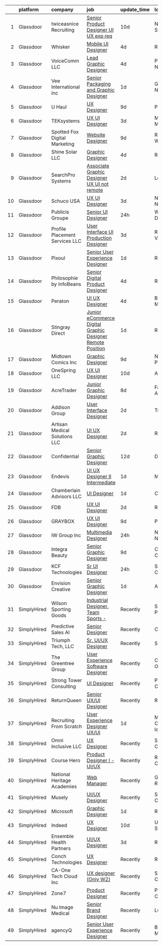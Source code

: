

|    | platform    | company                         | job                                                                                                                                                                                                                                                                                                                                                                                                                                                                                                                                                                                                                                                                                                                                                                                                                                                                                                                                                                                                                                                                                                                                                                                                                                                                                                                                                                                                                                                                                              | update_time   | location                    |
|---:|:------------|:--------------------------------|:-------------------------------------------------------------------------------------------------------------------------------------------------------------------------------------------------------------------------------------------------------------------------------------------------------------------------------------------------------------------------------------------------------------------------------------------------------------------------------------------------------------------------------------------------------------------------------------------------------------------------------------------------------------------------------------------------------------------------------------------------------------------------------------------------------------------------------------------------------------------------------------------------------------------------------------------------------------------------------------------------------------------------------------------------------------------------------------------------------------------------------------------------------------------------------------------------------------------------------------------------------------------------------------------------------------------------------------------------------------------------------------------------------------------------------------------------------------------------------------------------|:--------------|:----------------------------|
|  1 | Glassdoor   | twiceasnice Recruiting          | [Senior Product Designer  UI UX exp req ](https://www.glassdoor.com/partner/jobListing.htm?pos=116&ao=1110586&s=58&guid=0000018132a127e5a3bac35cb2389da5&src=GD_JOB_AD&t=SR&vt=w&ea=1&cs=1_84563061&cb=1654411831631&jobListingId=1007892594690&cpc=C49818E30565E1C5&jrtk=3-0-1g4pa2a08r0f8801-1g4pa2a0or0kq800-1ec38207e164a8aa--6NYlbfkN0AIiLXtwtv0BDns9BiY4ItblantFozdL6jLmLxNvS8mvjuxisTwqC5esN1tO8lhNToAI8FqPtdLcftK23dyHuwkrynkBPn6Z5i52ssi90xOdjtEbhkMePzvSp2UDmBwGJWE0XrVcqOF3xr2sa8ch3J0YSmrTc8LJYpyUzIxwpB-2Szu9D3rdmE4xzW2IWurYuucVBqSNsIWIFJnG_xN-gkxUM4Us1dVK1ccXKTVO9wmWxf5bdMzAkeTCpgyJsXy0Ed_JVPHKY69jXC21Amc2b96tNtZgZszcDoltHj3OaqJzuB_o4-Hh0uGtcZof-R0_w8MEJzInnxzNDJM4dH4UhAeCZOAcM3eTBnqkV5ov1w31q4018ZIepboNKO1GzBVXH462mSZU45T4fzcCH1tGcLEOhP9upF4AfIKTDHgQCq51OsI_qySjWo_XuevZAVYRJKgj0SN599-ZsYSDuIDCvn9aAlrLPiqKfeWE1VoY79LRfZG9DexdnJ5PZ9jGV2nPYS20fOiSCRQuA2m0znLMpPxcLUfhMFkStyKzJcitqP9NA%3D%3D)                                                                                                                                                                                                                                                                                                                                                                                                                                                                                                                                                                   | 10d           | New York State              |
|  2 | Glassdoor   | Whisker                         | [Mobile UI Designer](https://www.glassdoor.com/partner/jobListing.htm?pos=103&ao=1110586&s=58&guid=0000018132a127e5a3bac35cb2389da5&src=GD_JOB_AD&t=SR&vt=w&ea=1&cs=1_3713ce01&cb=1654411831629&jobListingId=1007906987829&cpc=1EC006BEB16B588D&jrtk=3-0-1g4pa2a08r0f8801-1g4pa2a0or0kq800-3e63ae35ad6425d2--6NYlbfkN0DuO5AyZ4DbdVEdCWdwRW2X2xQLnXYxTgC22YElx7EXc8msMH0mY6KKmy9iETSqPoVG68_ymrySiBqnT_Z-kgUnZ7-8t8PHgBNZhJB5RmVN2egvIOAqSIUFXIpkxnT2hnaFxXIXPlKXPkHZJgtupdkrxL5zaVKiEHQ1wletxAELzj_eiLjuE-c5YkzRK9p5sAspTPBVASerUG4nbunaWVzwWCTKVj8vC8iZBtH9rM2iidgXfSIQoMkoHH9tGRwJaLcH-mSzUip969mLyX6_y9CxN2tQFajT5A8LO6VZxT_uoTd3oPRjc4vS28jzLGD1-ln1IHbBlhtf8SaQbJi28rs9Is-cXk-JeCJNWvGn0NrFJA-kRhfJtc7Lujpv8au4T77Zd-IemyfRrlPcoDjtJhU9xcrX4uxbQ4VKZMcFYjBkpSNwsgOOO8WSSPWeWYa5q9RZIowiVCMuDDy34qicrZrCGGQqmLhN9ZAZ0UMXF9Nc204b5s9QZ-8dxobXGJK60Y84_8grj8agCuGUF9ca087tauMWLp5erpCmT7Hucf-owrYfdS0p8sh8)                                                                                                                                                                                                                                                                                                                                                                                                                                                                                                                                                                                    | 4d            | Remote                      |
|  3 | Glassdoor   | VoiceComm  LLC                  | [Lead Graphic Designer](https://www.glassdoor.com/partner/jobListing.htm?pos=114&ao=1110586&s=58&guid=0000018132a127e5a3bac35cb2389da5&src=GD_JOB_AD&t=SR&vt=w&ea=1&cs=1_f57b100b&cb=1654411831631&jobListingId=1007905802351&cpc=71D4EE06E32D485A&jrtk=3-0-1g4pa2a08r0f8801-1g4pa2a0or0kq800-f9b412b6db53f8a4--6NYlbfkN0Bs1Jab-0LRguzYfgqvP0Db0712od3y08nGYHDoq289RYiX_E8VFd24AdxBO8mxROsq8jnhicT2w1QwIMekNRbIECCHofmdDk66NfojoIMTF8oQLGy0opybJZcHRklYNDoG6MoYbnJMYoWDJN3OP2lTzf5FSrXuXb7v6jpvHXcboyn3cA-0iPo8Bwg20_XYwwUblDRMoHQBP2asOCOyDcNp7mFHQFYDqbluvQT_VQvry5DY2IsfNJFoX44Bes6xmROF8P8rSowzxhJsAcLSOmlsn1r_SkozMjdHMGCZu77mJEzfo_hKAQdLghdJ0cTJvFhLeeU6_Xbm4HH8s2d3miYdVYOkgLuOsNmoQFbfNEnMDonxMXrbOa-0cQJ2aXSDu4PWyD6_ZGMNpq9oI6Uo4Q73kgxR3vN_R5HtdeWfpgFyo31RkhhC9i_2t9yyj9PJYsAUMv2gFQ8q5Ds3V6W-4sXV5K_ghZ5yQ5BWOHCjHs9nCilsevtNfy5GyFuJy6B1juk0sJ2bHcL6OA%3D%3D)                                                                                                                                                                                                                                                                                                                                                                                                                                                                                                                                                                                                                     | 4d            | Pennsauken, NJ              |
|  4 | Glassdoor   | Vee International inc           | [Senior Packaging and Graphic Designer](https://www.glassdoor.com/partner/jobListing.htm?pos=130&ao=1110586&s=58&guid=0000018132a127e5a3bac35cb2389da5&src=GD_JOB_AD&t=SR&vt=w&ea=1&cs=1_f517487b&cb=1654411831633&jobListingId=1007916149456&cpc=44CD5376B8534B8F&jrtk=3-0-1g4pa2a08r0f8801-1g4pa2a0or0kq800-96950506912ba4ed--6NYlbfkN0Dr6IKwl4lkWnAOZFGyO8hF2TMBrUYSqKPpHH7znGLbnsjvVMpQ7-eveiYjoB_rmKWCH6zbvRr5d-yqZ_GvUqzM4lGrf0-l9k0GLaIDD1Kg5nIj4mXSxsKMZdM0BXM0M3ubGSVR0cyWP3y40HFbAZa2lr2R4T4tSal0DOvg5GF0NRw0kq_FKmQ9ev2-YdTDriFz3-dAYeaXhGPPo7a4r6SVCKlrH_9tY1ooZGV2bo7zqqkbZ4PsRRG4QMNwBhlOkkOx-4cPPQYa9Y40ENIIzAIQGSkP41Hfjf7r6Fy9juQmGnZBWXXDBWEoz60BJWY1i13c3O5cggkyeGLDLkiYWKvNyni5YI2Bqtq9n9I9e8COEOeyBHnwZW3ImOYaBhOok0pyYA1wDuA6khWuFsCRlcnaRTae1HCb0oI5cdFzf7XuXMb3AVsk95zV-whl7-dYwSXKtclyytElJKS-yu_NaI3Xv-R90aQo_Hb6Tya6V57WSXNG_UlIg0Hhxg7t8aVIMvY0M5wbKYiGaQ%3D%3D)                                                                                                                                                                                                                                                                                                                                                                                                                                                                                                                                                                                                     | 1d            | Garden City, NY             |
|  5 | Glassdoor   | U Haul                          | [UX Designer](https://www.glassdoor.com/partner/jobListing.htm?pos=120&ao=1110586&s=58&guid=0000018132a127e5a3bac35cb2389da5&src=GD_JOB_AD&t=SR&vt=w&ea=1&cs=1_08c34a1b&cb=1654411831631&jobListingId=1007895510384&cpc=AF02A54CD0F60729&jrtk=3-0-1g4pa2a08r0f8801-1g4pa2a0or0kq800-6d56fbbc994422c6--6NYlbfkN0DdoLzd2nH_jHSLwr2EyTkavNA8xpnfBmQyA5D2SPCveCnv5ZK6x1JNIX0UHuNpBd3nih62M0CfBBeQwFmqa4OFvfmqII_jlNVnJYkWr8AfH5npyoVabNhQFG_q9yMp9tlF-g5MbXN5tymMoVll_Hg2FUSPzXjWmEzVlPkOXInnNIJK2CUdd1W8HmJULmKPC57VJXwaHMMW0C4c5L4PygA_y7c1r_6QCZ7yngAAj_bVtmtxIgHM_Q_doiN08c2opmnB2SSy7zrUnkKkGKTGFgCHasWMbwz-nlmc7vTv3mqwqeKrPhPhsoci3ayWMPGbamjNUVUA7yP6gjnEYePdVvhYYAxHySPr3_adIX_HWHkwbqSzDiewgFdcP2KW3H7RESxlPpHl5boVAGjNWf-ICSymYrxLwrUaD6DvVbY-CEmWxxL8nKvo_4clLopEVc6QBWBD2UNMU-dxTnYDbFOL_asZ2PRhCQZqvVa1BRt9c0HKx_UjZSuBmjfVUSh5mHLEthghEZgV-tPu2g%3D%3D)                                                                                                                                                                                                                                                                                                                                                                                                                                                                                                                                                                                                                               | 9d            | Phoenix, AZ                 |
|  6 | Glassdoor   | TEKsystems                      | [UX UI Designer](https://www.glassdoor.com/partner/jobListing.htm?pos=126&ao=1110586&s=58&guid=0000018132a127e5a3bac35cb2389da5&src=GD_JOB_AD&t=SR&vt=w&cs=1_c4b1a22c&cb=1654411831633&jobListingId=1007909029503&cpc=155EB9D5185558AF&jrtk=3-0-1g4pa2a08r0f8801-1g4pa2a0or0kq800-b23d9136957774fc--6NYlbfkN0AuKz8EBO1xHDEL7V2YF9xF3dC_I9B9i-Zw2Jh8clPMK9BxhHDJszxSyW718EipT5NpSSfV2Y97mEDIvr2kdv_hnmpQM2WlQUND61xxVdm3u7_abE8bWw3_p2_0_gdjdK1cXwK9G9eU85Ov5hs8PyC3iuXIPXY2re24cR4M1BNHiCMyjZGR8Jwa4-cnNqc0FiQIL7oo3VfPNma0GCCrFnVDRUdi_H6973mrg_Va-Eazl3pRAGLv0MTuwDK4xpU2-gtSwSUyYlBXs6oKdfQsGUo5mWyiX7B6mhGb4yGO45JcGpQgWov2_cbDT88zo5vJtjkJuiQ4VkSZI0mTjAd8VdHyh6KokiPwHpGlYdXPh9gOR_Qw7fcLjrMgmyUJCtGPy40FqVCXSX1l2AwyrBTFAKnRwGoJMGcH9niqjDiK6003lUeJLewhrGzhN1PIqqCt_qBdJ-JsEeIb8KJq28XW1AWZiGSo-Rc3Ik0aenMyDiaOlxaF8TMqIr8nh-ix_t9H2M_u6XbD9EKqFjRGRMlpbVGbdXhZJd-OF1j49JxejnOBTaQmdZoG6nKjyax9kckfWmUhq6xpgp_ven0-EgpT05Vc9wgicsZEo0Y3Pl5qLcWxWLDggscVBSBcXd7Xkeohl6ry43q8rLjydwfScHh1GDaaE0tmJpZyqBGBD_hTMUIJ7pB9HB6htBYf3csvjD5LW12348X_Mpx9Eh8NX4C74HX8DhrADHA4t23J88BVfaM3QEmP9w-CDbLBxCcp9thoUaODsQ9MR2gR0KZNtbhNSCw7DpcWFs51ooazHQmuWrtA6eKJdWteQBqZnOJlCDG-g58NNdZj1JTZSEwRo7v0MoI7TPZYfUr47X-E4Wgk1vVVT4UrdxmILMXButQmGKpj6wKMx-zCfjPSnolHd7hzg1em4ld6wKXARMN58Yp4kLIY9bGMxcuObpozV00PKCT0D7HfL-jx-DZVTw%3D%3D)                                                                                                                                                                 | 3d            | Minneapolis, MN             |
|  7 | Glassdoor   | Spotted Fox Digital Marketing   | [Website Designer](https://www.glassdoor.com/partner/jobListing.htm?pos=110&ao=1110586&s=58&guid=0000018132a127e5a3bac35cb2389da5&src=GD_JOB_AD&t=SR&vt=w&ea=1&cs=1_4c608aa3&cb=1654411831630&jobListingId=1007895119146&cpc=B27F49C9D64D6F84&jrtk=3-0-1g4pa2a08r0f8801-1g4pa2a0or0kq800-9527dbd8e5f7f697--6NYlbfkN0BMRZRuXaAphtVEJA8bqzT_J3gTZ5t_cCZ2UfODS4iEoSHcttN7-WqMtZVTGceIJFDr5mcKPyVNBemMSEkkxu8rVe5KB3FnWLdBcW7pb3Fl3dDuuELN2dZOvepU7Q_vLv297yGqOEuB6nd_UqOlxr3Zb6bBoqTnpb9uN48O5hAP7d6yLx9tbjUC77Oo390UUGztt12JdvrPz6PDySxf4mwwfnUNklLEMkUZaPmWh-ySoZyXw8qrHb_mMgmAf2Jh1DvTjTsLegi44unPWXQKkI9-DkBnXkwGOWgAjm-GEB5U8Q7hxJbkS8F6ZQhvg9IUmbCWxEhsjmqNxwPHCYD4nOg6ElyWde0PuBCqFcHLM4C_JM2v0oynFxNwm3SbocyhME9YmexaRqSzrCuKvXhjWRgs3SWKxJvt56-_iaBqoskpAOtqB4pnL9-eJk3pRCfVvU3-FfdlNm30y1cQ1N6Z7QO5QasSSNPsGqOoh2_jNzXX2_InTl9F5VGvzl4tov28-mc%3D)                                                                                                                                                                                                                                                                                                                                                                                                                                                                                                                                                                                                                                        | 9d            | Richland, WA                |
|  8 | Glassdoor   | Shine Solar  LLC                | [Graphic Designer](https://www.glassdoor.com/partner/jobListing.htm?pos=113&ao=1110586&s=58&guid=0000018132a127e5a3bac35cb2389da5&src=GD_JOB_AD&t=SR&vt=w&ea=1&cs=1_31d30456&cb=1654411831631&jobListingId=1007906295405&cpc=FF950A86FEA5DF54&jrtk=3-0-1g4pa2a08r0f8801-1g4pa2a0or0kq800-a2cbdb7afc2a4edb--6NYlbfkN0ASjmKFbQI1JIXg6QpvtwSoE6rrkMr5iJeH5QLTPbtYrhrrqJN9bnbrHHW0DGp6jw5n6SbfkiAur235q3csGTh4mY7WHepcxKfHO72iyxjocsq8nj6XiLPKXxbZLiQA5xw_c2zLMO9Ek0prIer2B3FTgBpfB2ekvYC-S1Xs7ug42G9Pt1cV_tJdevG4EtIqkEvrZn-9x4YsUHpfpHhHmf7u5vB93I8oXsFeE0Bdu1t9ylidMO_nJgITFaSjiKxjzJtdsLHu01hg_OZF_zaiJ7vPOm1m29-8qQA0vZ-MYMy1XXUvHdfudEBIlQaNRVyHrtShH9dCu0q__8MirMje3xnf5AFUivVrbLvPbx7msxaW2OnsN6pmAst73H32fEY5jdQHJBTOWnVfvvXvrgsKuuc8A7m6U7hBWMrrtUwWhaXr79z1yI9qzWIxQgwE1hQO-7GT8dDVZF_jkRo7CI0t6TIQ8kPcT7Wva7lSMmYy2Sf0B66XG_2yCILIagi7cgGCbDE%3D)                                                                                                                                                                                                                                                                                                                                                                                                                                                                                                                                                                                                                                        | 4d            | Rogers, AR                  |
|  9 | Glassdoor   | SearchPro Systems               | [Associate Graphic Designer UX   UI  not remote ](https://www.glassdoor.com/partner/jobListing.htm?pos=108&ao=1110586&s=58&guid=0000018132a127e5a3bac35cb2389da5&src=GD_JOB_AD&t=SR&vt=w&ea=1&cs=1_5cfad085&cb=1654411831630&jobListingId=1007913001070&cpc=39EF89E0C6A5CFA2&jrtk=3-0-1g4pa2a08r0f8801-1g4pa2a0or0kq800-d2c4f2baad2b9686--6NYlbfkN0BywnJtgUhyVrzYrR77rHNUdIT9u5yxXZbdgWBt5g5sCNEtGNnbEQ-V7l0I3bNzK_nBTPJpixBNeBNA7y0BGtc9J2mwEi8npE02kH7pj6WEDWwutfSE2QEB0di8rUkAtefJUUNl_D-7Q8zw1ZpsdQGMW8c_wSDjRDopnexJowkY39p0UnuQxYS6RaVxhvnz1VYAorCb_9uW3w8gg4D5Ws0DBTTIf276UnTFPYFrBSJr5LJwjiS6fENupOHbpZN7a-vBePmhYWS9kJHT4Fjqn_sIWl4rJeblljMtjY6V1-iDQ6ykRpsKU3oWVq7omYhbRhage8yn0EbC20sHJZi2RbcDntpuuu5OvRFC-LRMzGp-_Bzx3zTBQSNR3T7hpPbada_uPeoeAAO6We7uRj_09iIbh6N1HGxujXq30GfyDwnh7Q9sYj4iKO9kEDLYywbP8Ad7eZv92fXSf1pU8uE70zJP1wY63lKF-2vzokETKGN3PWDipScqZPlC8ohIlmsGyOxd9ZD8LTy0BQvoyRZ-wZGKxYEhJTWk8wo%3D)                                                                                                                                                                                                                                                                                                                                                                                                                                                                                                                                                                         | 2d            | Lowell, MA                  |
| 10 | Glassdoor   | Schuco USA                      | [UX UI Designer](https://www.glassdoor.com/partner/jobListing.htm?pos=127&ao=1110586&s=58&guid=0000018132a127e5a3bac35cb2389da5&src=GD_JOB_AD&t=SR&vt=w&ea=1&cs=1_b164fb6e&cb=1654411831633&jobListingId=1007910147316&cpc=BAEB662971763A76&jrtk=3-0-1g4pa2a08r0f8801-1g4pa2a0or0kq800-648eccd96585997c--6NYlbfkN0DZc8PhIs_qdHG0M6EPLtFrFWa2VwwoVfJD5Y7tpxTukW3UFWyx_O_af6XPVZFO0XQZ7C99RcDXSduUSItb_VZ6mWGaGRpCqgJHf_I-FQlYP1X6UfL6_8quVSOWuEqAWFtJ7mfmztYeIgDE8-XyRScMMMb1A5RuUFygnceecpGyI1Gpu1oWLXMgvxW0JNEgp7jazzutanhe_x6RYa_Y_slRsJeCebwIgRRDQXYnHrKkHt7SzBgHNArSApZAF0UgdRfUaVS1HIU-YfIBvBvldtoErUpDKvE6S0_IPXTFviKZdIaSPKmzd2ygUkmCKi1tOjPMY8x1STbbqs4O9pGjsakInTZ3CIGy0q5hw3HIm82Hpeka9T6uuf0A2zdhhxs1gW2P1jJmN4_74fOUmplm9-mXoLpT7nSvpx4BGwkcoECk3MBcFedyH9jbmP5ucQCORO3DYPlHmOfk7NRpQq-9LOGXvHwvhGPclyGXM-n9GGcvzl57nsm3mfnNjjTIOL9NoFY%3D)                                                                                                                                                                                                                                                                                                                                                                                                                                                                                                                                                                                                                                          | 3d            | New York, NY                |
| 11 | Glassdoor   | Publicis Groupe                 | [Senior UI Designer](https://www.glassdoor.com/partner/jobListing.htm?pos=106&ao=1110586&s=58&guid=0000018132a127e5a3bac35cb2389da5&src=GD_JOB_AD&t=SR&vt=w&cs=1_8df9b8d4&cb=1654411831629&jobListingId=1007918166372&cpc=5B877AD962FD223B&jrtk=3-0-1g4pa2a08r0f8801-1g4pa2a0or0kq800-3e600c3fba982109--6NYlbfkN0D_XFSRfOpY7hhzl86VUrgfgdzYRVdqdkK81Ka1OFk9uvbkATakQEdFxwf6MddDW2ZNPLLnGB6q_p9sAICoKEO7_SZ8OBMQDajqJcaA9NcbEDqy12oldpj2agVscJwMn1LRtWfkYYK9n6t_Cy05_ufgRzWXHjbSdwulxTwbvCenN9TEQT-tImUBAxzaIAWNkd96NYuIIe338zfDhu6rXaGRqDcpXP1jIo9bFwIHT3Gkqa-V3z59XB669_Yg37owQ6DrVtfZFcPw-Gx6ggYdEw05RTNDdKuqUl3-SyabP5f_DccKeEWa9pOLp2sF3jMB0hO5sSQHBIeyG4JL-ibgMsmFi9ahY2gCvAyux2fpPcl75oJ9mUZ8Hf2mIH-rS_BllHhagLKm32U7p95yxq7B_vEFxmxpY5bykv0qVFo0sVIWq6BPtRS8zWV1lwrUYG-Q44qDPiUww0yd5OfM_BrTQfL9WT18yQG6NCIme31eR_J1civU2BJKy7kfSjOraNGmjexs9ZRHQFHAoCimkEtv1RdSHbx2KV_IeP_-24ZbHFQsEtm1NBcB_Xn_bQpPeZItH4G5u1_OCsIeWlqwyRwTkeXX_R_dYNg7zZ_L1U9ck1IpBx9cLjKmykh_BHiKegCNh1U%3D)                                                                                                                                                                                                                                                                                                                                                                                                                                                                                                           | 24h           | Washington, DC              |
| 12 | Glassdoor   | Profile Placement Services  LLC | [User Interface  UI  Production Designer](https://www.glassdoor.com/partner/jobListing.htm?pos=118&ao=1110586&s=58&guid=0000018132a127e5a3bac35cb2389da5&src=GD_JOB_AD&t=SR&vt=w&ea=1&cs=1_5c9efd62&cb=1654411831631&jobListingId=1007910904641&cpc=6BBECBC74F3AC36E&jrtk=3-0-1g4pa2a08r0f8801-1g4pa2a0or0kq800-16f36dae5cfe8d97--6NYlbfkN0AB9QmTA0CCjNV0D_cA_rQfbQIKI-slyn3CIlmX3zDlnnooLjaoArZqjXIJKtppNx-G3USB2kCnapbgnpzpxUJ7wfp7FH-as-DHvynRJ3aV9PSYMBqAwPuXO8CpEF0sHj6ZQTWPMpV00XY_5kFTr5-y0ZnjChhSsxS9lmgYpqZNifurGgg7BXHx0uLrrgTP1bGyu1L9mPov09XGccv2a49Enj8dhbC2PGkCcw8Abiq23SFn7cA9LQeWz4appDBRLKXtnnKU6vR59WBVQMWiNuyXHvRhp56ZZuMf4TmPQKrwm-PG4r-EnSqwSa5-3GnqZFkUCO1hcm_pE79yFJRY7NJ_L542b3dsoVDah0akvG4y2EnA2q24JLDqcewxJWLT7fqqU7PeE7oUbsepQCh91fzLH5jQu4TX-TfQnA62AP4j50GsXXD1L29wsbMqPJgBnEwgZAC-2nKBjMsQYuy7VNCCVjhGP8D9L5JTG8f7ZLz5Iz1PeWh1UgKNDs93I_iwQcnczUw8PvhiIYvis6OdlOOQGbxuEV-zxh5vFxHkCTLLAXeI6Bdv98aZ)                                                                                                                                                                                                                                                                                                                                                                                                                                                                                                                                                               | 3d            | Richmond, VA                |
| 13 | Glassdoor   | Pixoul                          | [Senior User Experience Designer](https://www.glassdoor.com/partner/jobListing.htm?pos=122&ao=1110586&s=58&guid=0000018132a127e5a3bac35cb2389da5&src=GD_JOB_AD&t=SR&vt=w&ea=1&cs=1_9aa7be9e&cb=1654411831632&jobListingId=1007916613858&cpc=5EFBB0462F9C6B7A&jrtk=3-0-1g4pa2a08r0f8801-1g4pa2a0or0kq800-f9e6c36db6c18fa4--6NYlbfkN0DkuNNc9jtp8Paa5ic1vcdzrE97PDvQxS5P2e8AiHduyeY-Bjef1quw5x-u8TrJADSRTlrF43X3tRGUfZfixxZuJhbH6sy5XJaB0RzJNGjXdYkwgYrOm-PDYratyS3Sts2nghLR9CbAIZFNsABtIh3vBJP-0pq_XNCcvg4USCQyXbQvD7kflEeGYOFkS1uZmAFv7S-cE1nVf_krSVhEgP6BWuwjatVWAJJ65ej96kuTBTewXPv6xkLhpfQd4EtzdEGhFzWBarDCbl0HZtL8qQFNq9CvdYzByPTIQs2ILth-T8tbY8oKyM1GctcaDi77FBIdM23LCcad6bvilQmT9uboY8HyfJJw-Q0InoWs6899JLzMWpRU-jREzaFnIwhVwG2UuGWUzpPoh0-4_y5EMWhLrMKVbcVSfhw4y4J7myl0WBbi5rAy9PzduEE-oRSRO4Rao_47FEtlR1q_6LKd_gW3VZQGm7pragWzJfqjF_knCVMfCPocyuCgRpCIFllXym1UPVR_k3BAlw%3D%3D)                                                                                                                                                                                                                                                                                                                                                                                                                                                                                                                                                                                                           | 1d            | Remote                      |
| 14 | Glassdoor   | Philosophie by InfoBeans        | [Senior Digital Product Designer](https://www.glassdoor.com/partner/jobListing.htm?pos=123&ao=1110586&s=58&guid=0000018132a127e5a3bac35cb2389da5&src=GD_JOB_AD&t=SR&vt=w&ea=1&cs=1_d33691ce&cb=1654411831632&jobListingId=1007907174777&cpc=9952A63AB06E78AD&jrtk=3-0-1g4pa2a08r0f8801-1g4pa2a0or0kq800-11d7df0bc424287d--6NYlbfkN0CxNHn9w-jtTWe_RZttFxaIHe43K21EFyXUp6qq9_pyzrZZY9ivqOpdBrjA5zne8Z4XuJv17ljC7zTTe_54BfR9zMGsuut9wA2QO7VS_U1kFAD8TzewTEoddWreZzTg-8MxS-fbAi6tKUCfbEQiGbtBV4yz-iBw08WJYG5TjsHowXtb2PlmpMk5_939xuErRoXQioF9Px_TB5Q3IjD-fXfgeXyRMYgUJtlB92WuuWVyiCzBGAgqad7SloRUGrz8h7xad9GVYkOhtA3LE05Ws6NsfNNuqYO_TnEFSyLHRbd1CV9offQdSHS1U_4WGPVz-foGdeoUOUKiWKh-UcAI863ebNH2p5A_5K1HUldtkgcZe6IallBPufGOyyDpzvn5e4xO_on5DoBdJSHBE8NBGroLsUU5ea5gH2gq2DTl0MH13VB1ITGMZ42_rpvvq4UZ3Qd953rra0iZhfiFGb1Pd0yynQc-kUe7DhqAbi9uENi0M3LwEqfF0lSMiktCmYRDQCs%3D)                                                                                                                                                                                                                                                                                                                                                                                                                                                                                                                                                                                                                         | 4d            | Remote                      |
| 15 | Glassdoor   | Peraton                         | [UI UX Designer](https://www.glassdoor.com/partner/jobListing.htm?pos=119&ao=1110586&s=58&guid=0000018132a127e5a3bac35cb2389da5&src=GD_JOB_AD&t=SR&vt=w&cs=1_35c4002b&cb=1654411831631&jobListingId=1007908040640&cpc=B101C867B3EF2D75&jrtk=3-0-1g4pa2a08r0f8801-1g4pa2a0or0kq800-a255dd990b3b438e--6NYlbfkN0Cx7R8OmodZU4Ze4hnUhR0Myw3_voyDLMHXumN7ynSuTrXceT3foN28fsokTCLC-tsOYPdqJ-Dlo-QcTTJsSA6HfG6wbmz23Kog0PHnecyvSE1Dk6Xtf9ZpB2WU-Vl2yuS85fI9m4vR0zNYW3DtrO23-UYzDpqKfkiixyg5GSTf9UTH971JZDOZ7Qcz980jYurV-AOsFpq5mBxvvU07vUv0_bB-n6Nk2oW-oFuKQekzNlcZCLiibJkVvd_DUGBg99FG0KWCm3JGMkDWGGHX69tooJyXDbenEVIJ0csMu4TsjD6h-2ShHwLLqVlZ38cmqCXD88ndlgculXMR9OlJUmklxhAx-fYgIYcqAmHv0AKJr_hFZwEzn_bk3WLszYU6HGcf1W9_s9olEPThVvWsAcL_JgLuO6bDnzOCLAjmSzDE01uOYHOHkGdPsHvqYW8l9hqQ6wnkiUhn1E7GzDU8CQSap1S5U9NfSjilGDLzKiBPoLUWjMn4ll2tlETD_78BL_6yOmFhi5Vd0B7Bb6MBu3jyfE32xUEhLZt2F2wi2f09Mw-2vkcmCxGuxI0HiIMS38sXdKaPSTr_i6OmJJOFcB3lHZHBg3ZCYEHCALtiLGwVWVuSVk0ltmEMGvdiUm97B3JPvXpIzmn9gg4Mrh4EYTCIKApyVj-9boMX0XujpRkjhMu7iYXViu4hKM5sVkCtc69eBOXfeeZSF_dQm7lh6Yafc-D8tN0qQc7BpiBeziOUN4XdSTcXd0gE3XXDoyP4v1HGu_4X7-NDgPLyuiXu1uz1S4l4ooC7UntqgJpkcM9gBF_lNcSiv3m0T0oItIRmSKGXt5vIPQ4UlacroBcmp2JF6JI6-UuW3Q8IBQsUKZaZfbTwvTeTRSIJEeD9C9Vj1jXXs6fGqeLtm6LJQY38xCmT9eEF3bf5eO2WX7XZjDrD3keYSoqcsU6ptSvKvzTi-Gixi0jDWrAGV4SRSlfwwfVH8aLd6b1Dzb3Ijb6_ZTWw01MgKFwMztYcotHkixFgWhU-nWMKZkyH1CjtqM5BlsPEtjT5chCksEWfcrJ6vJ-IPkOfhk7lH_53lopDoY85IHdCyC2nQI_6rulEWPKjoD0NVdWWUzTOp14wTQ9NuphdBQ%3D%3D) | 4d            | Bethesda, MD                |
| 16 | Glassdoor   | Stingray Direct                 | [Junior eCommerce Digital Graphic Designer   Remote Position](https://www.glassdoor.com/partner/jobListing.htm?pos=112&ao=1110586&s=58&guid=0000018132a127e5a3bac35cb2389da5&src=GD_JOB_AD&t=SR&vt=w&ea=1&cs=1_21cd0047&cb=1654411831630&jobListingId=1007916925681&cpc=1FDE87803EF93CD3&jrtk=3-0-1g4pa2a08r0f8801-1g4pa2a0or0kq800-c4f044e08a5aeb1a--6NYlbfkN0BhFJ8ddqZb8WQY2A-LeqcjzbfYC2yoFcx2RKsEMgWd6jGlCMHeR7ko2nHT3289qBbauEkqN3pPtFK1sf1zqQ3jiyCRpzmriXFxJxikwqYqh_Dx_h5baZNPCUYAqieA15MlIpzBYUCXd1fmBUXTtYUrnbEGMf_C04Gf-NhbsKsSpx0HwE9e_gBwjyDC_UjQLjU3yEbFdEN_IZp0YzOUCyGKVN64-qYULjQqyNNimm8dllOEiIHUUnOTePSaC6wEFJAnLILgWw6PXsXLHzRu9wIwZbSn4RvibXxkbUhTlQ8foavvtvuB-EabWhlF2qqsqtSlPAoKERawAMFy1Nw2p6t-5R-FEn53fKSCHL7VIMVgjSyA6Qn-0mR_XmpMHLd8oG0j8hCZQZtWoOXnQi5c5XyXuPv8l5Kgz0Ws7NKQMNPqmOCvkaKok8gbuo3zDJAHf-H2HznyKLCk3Yx7DOEcTAWvu4B-KanSAh4x4cNElZ-z7ThIDO9jEPlwPVlR5V-kAWw%3D)                                                                                                                                                                                                                                                                                                                                                                                                                                                                                                                                                                                             | 1d            | Remote                      |
| 17 | Glassdoor   | Midtown Comics  Inc             | [Graphic Designer](https://www.glassdoor.com/partner/jobListing.htm?pos=124&ao=1110586&s=58&guid=0000018132a127e5a3bac35cb2389da5&src=GD_JOB_AD&t=SR&vt=w&ea=1&cs=1_fc8c0c12&cb=1654411831632&jobListingId=1007894880831&cpc=75B6770C194DCF89&jrtk=3-0-1g4pa2a08r0f8801-1g4pa2a0or0kq800-15a9198cc7c751eb--6NYlbfkN0DgpC0AqaZYv0kwEbb_muEU0_zlHN09orpS7bIJvYSRsUCVV-f5AXF0asONZDIM5jBvoLvqSGU4jt8cSjNDXHzxPuSqbPz6jZPtBwGCiekPcXwD191NJN-vB4nZhr3uoSCHSIQQUG5wwUYSmnw9_LpiiUD2pa9sGehTnbf3CG2F8Up3N26U2e7_Q_bwfI_ZYyHmkpi0ail4YiTIjdDRgy646QoxG99f7-h2D1dfawCcSOcLAJS_wcgamRPHLl3kcLwle2u0XJ8UEwn83iUct15VcKZLIGl8la2OhhMkuH6i2aHKQlIM3fjXyzlTgaM7xkc4pRWtQtMa1Yh_eoXlh8VB2IOifkNKwuWNDB6mzMtpnfSH58QXqja-Mrxf1HWDiUYSa3fKirjFNA1N38z6RqjYyDc871jMxEkYi-rKWbvp-sl9tPGjQg5Z4ESABZWCdEhfk5pbAXfUCVgMwI0kVDD-NrB-ZHDBK3sguoqTgLddTifUGLyrMLUjxyAAYOTMFiI%3D)                                                                                                                                                                                                                                                                                                                                                                                                                                                                                                                                                                                                                                        | 9d            | New Hyde Park, NY           |
| 18 | Glassdoor   | OneSpring LLC                   | [UX UI Designer](https://www.glassdoor.com/partner/jobListing.htm?pos=125&ao=1110586&s=58&guid=0000018132a127e5a3bac35cb2389da5&src=GD_JOB_AD&t=SR&vt=w&ea=1&cs=1_0c017bfe&cb=1654411831633&jobListingId=1007892795545&cpc=4B86475FAF393599&jrtk=3-0-1g4pa2a08r0f8801-1g4pa2a0or0kq800-0c43c55530127ed2--6NYlbfkN0B6aAnObyKtTdhkiZ7TUIbxXzGC6hnkHbXnkakGXot-87TmjJx1C0Fq6wY1i872-Rh-coJBWRSII797IFyNcp9Jmi_YtnaxPXmZQLNkPddawrvCCztqkgrjlTl9-DvN4J4c9k0tkjK4AmViKyLPzgntNRXPgn8G8SnFGnaYWM2VUmQ2kgRGDm0CgmVzFXKA75AEgzofCGkEzwXwnysPj9gl9e4-boLoCA6NOFCtpuaEQDKx6NBytaNyeo9s8IzcojWfH-OGHIwV0NgKMXleaNOtK3kq-BHdeKJxZWeNFFtMqIyXHh6s_kU41sPHHRT4WWW7NkYrfmp5qkaZF-r4BotOPmPZD1pcyEDghYU4s6XdUbA3luUSROLVSoDryxMO5bGif8akCtjgth7j2q1DZnMV8UQ2rnisWDa8vCjLCUWh9_LNGADIU6O57s4_6cLkVhHXIn8f51yoA5L0ZwZxdAXB1J26x5Sa12IwOgAE5MZI_XuFVpDuIq0W)                                                                                                                                                                                                                                                                                                                                                                                                                                                                                                                                                                                                                                                        | 10d           | Atlanta, GA                 |
| 19 | Glassdoor   | AcreTrader                      | [Junior Graphic Designer](https://www.glassdoor.com/partner/jobListing.htm?pos=102&ao=1110586&s=58&guid=0000018132a127e5a3bac35cb2389da5&src=GD_JOB_AD&t=SR&vt=w&ea=1&cs=1_b667da20&cb=1654411831629&jobListingId=1007898068296&cpc=8AB0429CAB925439&jrtk=3-0-1g4pa2a08r0f8801-1g4pa2a0or0kq800-bcb47a96dffcfaf3--6NYlbfkN0BKgzQyzTF1Q9mOsR1amaS-juVGLjHt5Cdom-gEF9y-xSP8G8yShb8n4LwnTXaTEdLgRJDEvTfkdQwz7Qf92KfR26XWela37_7wUTSFIYoVAdGWEfUrcvD-pXklWtrVkqjF4K0y7GoWgLJK_TyWS0Tk-IVNhpyuUitkyWaD6blVOOzN84rgLySuZiCqcb6jU0XVxyyLZ7MG8akIVUwaZzUS7re3vhZeOH0LzOE-NQVDXELsUp04Js1n_tI7t51ksncsMEO4-14OqKtmnm-HPNLP-2qHrIZej-4jDrkJWMy9QOMs9Yec24PHr9XZ6uVhq5eHFTLsmGFoKVeLJWAIUD0r37G96ar8wrwAELcmDS8BULCzewvtPXW_4UI9hCpazkYgt47tTOHxvAlmin6lcAg291DyvjfKJmHpozeLr9a6I5pcU1jKxlN3_ApJ8MwEboF77wmly9gq_jVXEpfY0E6g4k20JKZcPyr7MzG1H4JNprEHGKlZ5oHHx9og3lr68akVbIxQaAPhKw%3D%3D)                                                                                                                                                                                                                                                                                                                                                                                                                                                                                                                                                                                                                   | 8d            | Fayetteville, AR            |
| 20 | Glassdoor   | Addison Group                   | [User Interface Designer](https://www.glassdoor.com/partner/jobListing.htm?pos=128&ao=1110586&s=58&guid=0000018132a127e5a3bac35cb2389da5&src=GD_JOB_AD&t=SR&vt=w&ea=1&cs=1_268d2070&cb=1654411831633&jobListingId=1007913997316&cpc=281FE6ECBEE2538F&jrtk=3-0-1g4pa2a08r0f8801-1g4pa2a0or0kq800-1b78bb1e661871de--6NYlbfkN0D2ZZJrNSLWkuWgkN28CDhWSNpZr-3qYw3O0res6wDGcanqK0xggCyJUHqv_gTrj_ei0c6bWTxO_PTCe2nlhxxlMlzB6Gg7uzHolyuG_FTPp5S09DtAkOdFrgqdUEbBcwVNVrvpUqXHAcftW9BZ5gOdwMeEo4Uzw1mbOWe-rblCPpP3c4o0FCM03YZyZLbMHySiPu9qSrPn_mhRLR_mRe9QRKlBTCQFYN-JIJj1VIMBEc5nrRveX_ATLS4tumW3VlecNK9jGm2QCHLGbnv5J_sBMaUW_nfL4SFratc8_Wb3yxHrjXIKNdxjliRC1JqEsVJVPtLujLzFk4nbouKaqpA0iC4lZBgeGp8Ymgd_nLIjbo2Go1B4WKyQf9LwVoBbIyWjlLGpKFYKhipOgehXvZbkwJcTvWuBiqzPeHiNk83uFELYQhGMR8J81YJ1O3at-gV2X5QU5IcGPsQQMDTvNKWyYXMhc72DE8QqAJsH8Y0tz9-Pqram_n059M-3P6knOqy57a8bc1b0_sYAoSUydfnudGYQnzIHZxFxvZRMWXQ3cz_e6HkNZhp7WuBZclzhPxo%3D)                                                                                                                                                                                                                                                                                                                                                                                                                                                                                                                                                                 | 2d            | Tulsa, OK                   |
| 21 | Glassdoor   | Artisan Medical Solutions  LLC  | [UI UX Designer](https://www.glassdoor.com/partner/jobListing.htm?pos=129&ao=1110586&s=58&guid=0000018132a127e5a3bac35cb2389da5&src=GD_JOB_AD&t=SR&vt=w&ea=1&cs=1_6910b363&cb=1654411831633&jobListingId=1007913791872&cpc=451933188B21919D&jrtk=3-0-1g4pa2a08r0f8801-1g4pa2a0or0kq800-314b1ca663a14c22--6NYlbfkN0BKJiktDh5w2jfi2btcTuMZsz1aoc_n2HEeeG_5fW6GsDlN-sb7hc2CZ5tcmkzoQE3oFI_88A81gN46dAkt6H8eRWfZj4LsDLIukcyc62mG_zemrggH5qqML9r-QTNyZ_Q41D3T-pnKBBIYSZ8r-4pD2bek7_o8GbgGdT8jtjSPFM4s7OBfMQSH4Szn7V9JOR7llzOGCDDXYi7Z2xk8E7zLalto0VlW9Cc0_Dh0tgPeYRzeNpq7VgPcrWLCVDCF3gW81ooQxMJHLoOsXJhwx2Br4Z-_daPZiqxH-2nINDdqhQ_2tHjNd0Ou_vNkP6iJmCv4uEemG1GRgmbWa0P2e254iIY9eqC584EUPYPK0N6yHrr1AJ0EvIqCGHcSI_MPUSnQ06eoOpcq6-e97o_SEaZtYLhs5p0P464oQrr09bo8feFJijgEUZJ84S_EH__p8K5EwX3r9tUKw1EjXMk-8q9jE8uc3c5Zd_I0LsLGHiPGu-SR9P1egQyd)                                                                                                                                                                                                                                                                                                                                                                                                                                                                                                                                                                                                                                                        | 2d            | Remote                      |
| 22 | Glassdoor   | Confidential                    | [Senior Graphic Designer](https://www.glassdoor.com/partner/jobListing.htm?pos=105&ao=1110586&s=58&guid=0000018132a127e5a3bac35cb2389da5&src=GD_JOB_AD&t=SR&vt=w&ea=1&cs=1_f2f2734a&cb=1654411831629&jobListingId=1007886462494&cpc=1AD9FB1E01C94A37&jrtk=3-0-1g4pa2a08r0f8801-1g4pa2a0or0kq800-289fecc38b5a819a--6NYlbfkN0BayYijdH-BmWXw8moAgvcT9Liy7LzhnIdAxC00Ciof1kvr9oAWWmxeMJxqhGfkruJY7M4OLzIeVUXV4M5tFWY9cFzSDt3cM31ewjHWdrixqSnn8FB_50TAg-DJfiFIbwyeb5b41_WButXv2Ji5VHG_ifKQVLsDtsH9WCHHOen6eYiPZTf2gPShiHQM-d4fUGrQdlfNk8oMZi3SctFgQc7G4kpyTAPrjOLsaHLUAf8V7iJlLw9FbxBlc7Sekndll6ps_ao5ZRTxAICD4UBQRQ4Rgj39KRU_4kuLoQCo1PbYTa6lpZrgx-MCZCPCr2dOgVmzDrnRlznbuIRvxUdivqJCyU__ioFWWEWIRrKCTOUd8LjhAuyv8gGotoolfukG_thh_qdz_Kq05g3CrfVIvUlpHujPRMjQB7HVB7nYwmWunB6TsTSz7m2MBW7gkruUj2yEUgzAg7w6Q0857uPyS-tx4uBD_uM9ool9B5_o3epNtrsWCFz9QCJOqXBL7j9I62WN-qnC2hf6rQ%3D%3D)                                                                                                                                                                                                                                                                                                                                                                                                                                                                                                                                                                                                                   | 12d           | Denver, CO                  |
| 23 | Glassdoor   | Endevis                         | [UI UX Designer  II  Intermediate ](https://www.glassdoor.com/partner/jobListing.htm?pos=101&ao=1110586&s=58&guid=0000018132a127e5a3bac35cb2389da5&src=GD_JOB_AD&t=SR&vt=w&cs=1_57b0b849&cb=1654411831628&jobListingId=1007917057656&cpc=039DA5D2EB257540&jrtk=3-0-1g4pa2a08r0f8801-1g4pa2a0or0kq800-5b885e7f684eec74--6NYlbfkN0BxunOp-UmITyNWrsBfXj3v4d3BjYDHDtRGaHIsCsv6cj4D0SXiPdP4HCh9sDHBaKjyzHHBApIRRXISOClvQky4-27qt5XLBtOaGJ1GFxV0yRTL6zg6VQTCeMlXCiXzvDeaV28e-4MiTj6euOVO5aRfFFOcNl_ADrk0Qnhwg-hM5L4Mvxp1VLg5QlflAGXlrLU79yak32qz8zRBz7Ud23d0MPxFTPtcK5JMXpBn_viaebb09YDCEOqOHSeseKcmiIwKVnmDV026XFaksdm88JPzxXZuxlY-VcvfkGK9D4VrlRhT6TaKGNLkxG2NIx6Pk-UL_Dpru3lHFEohC2JonxuZm4hKDagJLKJx9O_Yi5uWPWVlTRC3zBlB5iumr0vv2FaVRWtXsqVaMGIrbfQSSQaXldyTqXqoY3-HUrl3-GZifFN62B8lEAZyb4OrNJsTVQKFaij9crbqeIiVs95O34z1LBHnDKg2cd8KUwY9PWO1wpTIOGZnQwZezWnI9foh_7bFGQCuuIAkVcgsnKRw46JV)                                                                                                                                                                                                                                                                                                                                                                                                                                                                                                                                                                                                          | 1d            | Madison, NJ                 |
| 24 | Glassdoor   | Chamberlain Advisors LLC        | [UI Designer](https://www.glassdoor.com/partner/jobListing.htm?pos=121&ao=1110586&s=58&guid=0000018132a127e5a3bac35cb2389da5&src=GD_JOB_AD&t=SR&vt=w&ea=1&cs=1_3e73577a&cb=1654411831632&jobListingId=1007916594826&cpc=1D891ED3EFC3904E&jrtk=3-0-1g4pa2a08r0f8801-1g4pa2a0or0kq800-475321e27ce23616--6NYlbfkN0BQTv-RBlFqOUTGJDM9bmyVsbFrrtwBOBspE1hX8D6Q4-fdJwmOdTuHVG0bFerBQ6tLj20BweKlxjwcp2NhD9h_ZBQLgOHqeL5HaiKz3bTXLZEfKlaex06_KVJRt8XlvQp-rZRcR7P4_WYoE-gDitdM8Fvh-wqDW3uIZOZn61YUgbtvguSouDCY0IjLFzBdNeinlsU1CEkYoT_jjGbvHmzbStCN4E5JUqHkzzhsbyN-f44Vc0h2wRLHlJ5mWnHf3FkjAP4NGURZOcl8nrCxbxTC8OSrdbqbeO6XTA_FHopOsBtky_nGku1MIeQ9RLec0uV7qR5MK3CB4lRU1dCJi_LptlIQCR_jYy37s5E1AEoNiBaxnprkN0_SuCyZtMOzOGBs6Pj_ABCPW53OjBhiqQNB2fc-s1vEErJPJjYd4MH7smZrirjWKny7b5enfd0h1F_xRDt_faTybEsiD3s0356WPd6OnxAjOK7e0HzACyIbO4rnmhKvZf53VyUnDjVrl63Yl7SDyjeyrSFJ5m3WGwmy)                                                                                                                                                                                                                                                                                                                                                                                                                                                                                                                                                                                                                           | 1d            | Chicago, IL                 |
| 25 | Glassdoor   | FDB                             | [UX UI Designer](https://www.glassdoor.com/partner/jobListing.htm?pos=104&ao=1110586&s=58&guid=0000018132a127e5a3bac35cb2389da5&src=GD_JOB_AD&t=SR&vt=w&ea=1&cs=1_0f4a0b8f&cb=1654411831629&jobListingId=1007913935528&cpc=496C5EE6B32F83EE&jrtk=3-0-1g4pa2a08r0f8801-1g4pa2a0or0kq800-7e9a4da603d05d7b--6NYlbfkN0BdDHiSlq2TKVYTvK036ioTcRDjelCKzvFOpLFiF--0icOI5c6ey-PC8h7vnop-wkXuW89f7FvF1QzdSSBfORzG4tK24FxGUmdkmH2J-8s8XrTfaGHSgqcCIiXBgsNICSKm-GBhFepvCTIu4Q_qYu3ZeErCN8LuMNo3H3hjo-1dboAJH1fgeJy3mrBEU1pQv4vS7U1uZhVWcUPSPCt8xLNvTUKHC--oR1xeqem8yOVW8yUFbFAOzwJo912dBs-0FVpRfw19QzlVwI29Yblnsg0XZAJMQxu8Hi6murmLksFLYWGHGmxerVtx83Vm_wmW4ST1ct2C-b-jvsDcATN0ucNLiv3KznKl-wO4joHyOZrJl-gBsLqRfPGDbnWF78_yyl9gnYwIJZnXYx88Vm5oEnZ2I4-1g-fyWgZTV9vO0ljf3zK0oDD8cbb8JflhKrHq8ulf9PqNnQ_nltL0S_Evzqcby7Lm4VPnF8ViqDai16iIb_qCOVsbj7OOjLih1ehToR6ZTKZmf2gNGg%3D%3D)                                                                                                                                                                                                                                                                                                                                                                                                                                                                                                                                                                                                                            | 2d            | Remote                      |
| 26 | Glassdoor   | GRAYBOX                         | [UX UI Designer](https://www.glassdoor.com/partner/jobListing.htm?pos=107&ao=1110586&s=58&guid=0000018132a127e5a3bac35cb2389da5&src=GD_JOB_AD&t=SR&vt=w&ea=1&cs=1_b04b4164&cb=1654411831630&jobListingId=1007894586496&cpc=55FC80EBF760BBE8&jrtk=3-0-1g4pa2a08r0f8801-1g4pa2a0or0kq800-6f0d3adc84ccf56e--6NYlbfkN0AODNeP-5g7aZIDTe_71CP4_NgVQulqVW95G6pnmYA_Jn4rT7idDFQZhhfvAnOHrQVYbDzQRYITkdUL738Xhn6IBcuTApg_goZcu8VSC-QoK4mt7Ti5m-snsyRTZ2CeLjfNSFa8VsAsxoZHuT_HOsuPms-Ui4AoIsL4A-6qf0kUl515Oms2qpEm6uaROanVbM0GWIe3JxY2bSonS2BeWqEzx8LojZdwRFlP8YzSbcyZHvNEzIV1eNexWPWxN7B1H3YTZRDthnzsUThuEYFXp21pGyAAwf6yu0BnW1aqRfwx9ieVFPt4t_HBUxCk3LsPFN6YBxzf-pc_pefGi90Ie2fKzpz3hsIfWQRCxbxEQzPpl9M0bR47BOAsN6jgYEyClRbrIRnwP4ChI7zrQhxxHgjdSdcRknvL9uSzX_92_res6xD6xV9OAKgvGsWiiuVXhfYgB6ZstlDJsaBKj6Hp6zDbJBYd8JqFV8U%3D)                                                                                                                                                                                                                                                                                                                                                                                                                                                                                                                                                                                                                                                                          | 9d            | Portland, OR                |
| 27 | Glassdoor   | IW Group Inc                    | [Multimedia Designer](https://www.glassdoor.com/partner/jobListing.htm?pos=115&ao=1110586&s=58&guid=0000018132a127e5a3bac35cb2389da5&src=GD_JOB_AD&t=SR&vt=w&ea=1&cs=1_c3677d28&cb=1654411831631&jobListingId=1007917729489&cpc=BCC169F53084E245&jrtk=3-0-1g4pa2a08r0f8801-1g4pa2a0or0kq800-eaaa84d75d2900df--6NYlbfkN0BNweg3I2lHAjGS1b-rj6CSlcIBhSqvZbSmOFWrG3b4GRrkSLyglZIt6Vhe0kspG8gIIViMULjcM_e84ZKj0f8DmzRj3D34F1pz5jPeDCt_ycJr8mr7FT1fSA1u59Q8EvxnpyutAUxW0rodEiDbTpRg7nreDsiwPtiLNlztfzH9CnWbC1S3qr0NXD-6jzqzjXV5OGS-vD7CWgfW0tXsGgi7iWq6rq0LEzPCAeqA8ewKFzHx62Io3ngMVmlMuGCuBOTRgObzdWr4kProEYSD8YrDMResx-_qO8dBSSxt69gKdfd_aRWWehzarZtBtWWRNJM6wao8bDQn2E1bryNZX9JG5aO97DV8p9U35HIJ6o0gaa5s-QxGS7x1fM7_H7jHOJoGDSEjZ6Aw95SKIUPL2p01yfd9PwsgAB5aVL7THtsoLJCJEz6fsFS75PpCIVZaGO7R1jU1EQWPMSeEtCJ3Edj3AYb0E0BybP8fSY3mTQCeZWH5PTPoiUo9bgoLG5cXPnk%3D)                                                                                                                                                                                                                                                                                                                                                                                                                                                                                                                                                                                                                                     | 24h           | New York, NY                |
| 28 | Glassdoor   | Integra Beauty                  | [Senior Graphic Designer](https://www.glassdoor.com/partner/jobListing.htm?pos=111&ao=1110586&s=58&guid=0000018132a127e5a3bac35cb2389da5&src=GD_JOB_AD&t=SR&vt=w&cs=1_600fa10d&cb=1654411831630&jobListingId=1007894879641&cpc=412D8C26869823CD&jrtk=3-0-1g4pa2a08r0f8801-1g4pa2a0or0kq800-d37a1939cfa0c1bd--6NYlbfkN0COPWdwSCJPOAkyDe9Lh599O1TcTE17zEfW1nzWD1f-ehRXKnSDZcMQaxUOmgOCqreTwFEK9tY4ETQiZi_KC4-mew1DSLr73ezkkdIpbXy3_L1Eo1hgl4ysdEEug5QCK3mTV86raa5SqfdgiFDyGgPMS-20OE0sJJe7nSW8gEICzeTpV2Neqq6cgoWRwMoFHVt2Vb5V-jhHi2cgzRncce5LPnklxsDmagGV5lad4FEEoOgFvE3edYoXfcmKILypiooRzRBlldRFgEnK1IQVDiEBGIfZ71tOQkutcQuLvUVFB0e4zuscfnv5Sgy4j-08etVgof5Sw0HyRQYGkhmAuqdY68gLOUJXkidY1Jg1DUzSRCbL5Gm_bhLQDkeVth0inFC_DQC0FHxJ6z0np0ORgGqel20vU3XmdwQ4rqSgR_cJgtm6Fnr5eYgUgl5sSjl17lT04zJtKJhlHFYMdfONQMKPDQd7Lfz_kI5l5vXVzi4Q3aBoZM4KACQu5tCrbZq6mw6ihHn8s99GRFqsyRQ219TveeArEasnhK9DK7_m6cO7cRvwa6rh9YB7zr4fyV5GxkVODblB4FPY-z7pUTPyySuH)                                                                                                                                                                                                                                                                                                                                                                                                                                                                                                                                                    | 9d            | Chatsworth, CA              |
| 29 | Glassdoor   | KCF Technologies                | [Sr  UI Designer](https://www.glassdoor.com/partner/jobListing.htm?pos=117&ao=1110586&s=58&guid=0000018132a127e5a3bac35cb2389da5&src=GD_JOB_AD&t=SR&vt=w&cs=1_6d4e4bd7&cb=1654411831631&jobListingId=1007917611179&cpc=87A0A889578C8297&jrtk=3-0-1g4pa2a08r0f8801-1g4pa2a0or0kq800-f2d6afde6a4dc7db--6NYlbfkN0BX_QhqG5p4tWQRmw7X09lbX4k76byM8JdbJZC2HVZ4-2JSzMske3KBMmIp02L_e9kNJxHS5oIyC2S94315P3mdI6nQNRVo4zr3pxUZUNV-3JPXS3hSKF9Dg_u6GegKY-3VIor4F8sy5nQodg0F5yI8NEl8zseQ_xBoXBsLu8yYF4GppvtpZDICgreYYjNowo4Lj41xt8FBZ7HwPoYtVJRI9lSyG1XF8MlCsJ8pYw9Q2IqM7CdlaRFoKx5EPHa_34XxbPOUasAVnCVxr3vOtwvw2FsEH6u5ElcypuIj2KVZnfIr2qGBkATqV3G6KjL5LgqzKfpanMlI8pzCqn7MkQ8IpWmpLmvq2TVYXIenmEPH_pRhCSARX1G1YQ4PwrPtxo3QRuJGF05qlXTLd1gsPRrGxFzAtcVo_krgmfjU4FSxPrWCZH98K_Ldg8KrJSClcDqoXSngPn8nKE8vq-EyOTbyqCFwxLndzsMgDnOLLfISFw%3D%3D)                                                                                                                                                                                                                                                                                                                                                                                                                                                                                                                                                                                                                                                                | 24h           | State College, PA           |
| 30 | Glassdoor   | Envision Creative               | [Senior Graphic Designer](https://www.glassdoor.com/partner/jobListing.htm?pos=109&ao=1110586&s=58&guid=0000018132a127e5a3bac35cb2389da5&src=GD_JOB_AD&t=SR&vt=w&ea=1&cs=1_2bd8f1a6&cb=1654411831630&jobListingId=1007916389518&cpc=93AA082196C185B9&jrtk=3-0-1g4pa2a08r0f8801-1g4pa2a0or0kq800-17da79782afb7a32--6NYlbfkN0AONdcAzbAvrtbP0IdN-rPgfI4vBVKh6KBOxqjheawOuzZP-VTiXuHAVwqYMOflijKvpHptRHPknfP-VolTeolTF573wb68MYhMUHGoj6MPcDpZiCSzQRtQeacADb-fKdsohtWKiTJcVbsZnJ9oDOOZN9Oje9_toK_PM7ZLFd_h0KxdqyDzz2w41eMMJIw5vmCj_fzPsW-G5nVBQVVTejkAuYZinioVTEXHfIlc-Xbg4erCJ2FNRKpNUqpODLclwTqIp5xNOkdLYaWDVO8wb0cucN-tQvQ7XMcU9Sl_3XxMGhOt1UeF0oYkZ0YJgGU3m9pUoMRcOpG4-voRSWGALA-EkW318z7vGTUJumNsW8Bf4DNsnMPYFd-taRRLJeK84X3WH0ekph4lkXVYOA21ddZHnuTQ5vYRuyMzRAdErcqpn-56YKRChNUTpvxSmAGLHgOiNO2byJHQIpSJMGQOwwvZng9QQYITi8dzZ3Cxet_mP6EqP0Nn9I-DVKlSVoDKG1vf_d3wPa5Eig%3D%3D)                                                                                                                                                                                                                                                                                                                                                                                                                                                                                                                                                                                                                   | 1d            | Austin, TX                  |
| 31 | SimplyHired | Wilson Sporting Goods           | [Industrial Designer, Team Sports -](https://www.simplyhired.com/job/j1t00CbB7G9n8L-B3UZZSGp17ipxM6qQuNaA03EYM97xF-moO2sM1Q?q=ui+designer)                                                                                                                                                                                                                                                                                                                                                                                                                                                                                                                                                                                                                                                                                                                                                                                                                                                                                                                                                                                                                                                                                                                                                                                                                                                                                                                                                       | Recently      | Schiller Park, IL           |
| 32 | SimplyHired | Predictive Sales AI             | [Senior Designer](https://www.simplyhired.com/job/A0Eh7KY7cNhiD6WGEdGEHr6rwwDNI3dg2GFNxc4MwFRVjun7YqUaxA?q=ui+designer)                                                                                                                                                                                                                                                                                                                                                                                                                                                                                                                                                                                                                                                                                                                                                                                                                                                                                                                                                                                                                                                                                                                                                                                                                                                                                                                                                                          | Recently      | Chicago, IL                 |
| 33 | SimplyHired | Triumph Tech, LLC               | [Sr. UI/UX Designer](https://www.simplyhired.com/job/zCJ6toiEfnc_RzN_-0qdku7_3QNgpawiKp-eFnlkG8V8aetj638hLg?q=ui+designer)                                                                                                                                                                                                                                                                                                                                                                                                                                                                                                                                                                                                                                                                                                                                                                                                                                                                                                                                                                                                                                                                                                                                                                                                                                                                                                                                                                       | Recently      | Sun City, AZ                |
| 34 | SimplyHired | The Greentree Group             | [User Experience Software Designer](https://www.simplyhired.com/job/c_1rhXmc5Ll3M8MbC43jtDPUeeuK0dasJqPN2wkMhCW8f3VwkvDVLg?q=ui+designer)                                                                                                                                                                                                                                                                                                                                                                                                                                                                                                                                                                                                                                                                                                                                                                                                                                                                                                                                                                                                                                                                                                                                                                                                                                                                                                                                                        | Recently      | Columbus, OH                |
| 35 | SimplyHired | Strong Tower Consulting         | [UI Designer](https://www.simplyhired.com/job/R3Ouut48dHjHOqm0VMImS-npxuVtDigsxwvFcwRUpaHjcarWc_bSrQ?q=ui+designer)                                                                                                                                                                                                                                                                                                                                                                                                                                                                                                                                                                                                                                                                                                                                                                                                                                                                                                                                                                                                                                                                                                                                                                                                                                                                                                                                                                              | Recently      | Palo Alto, CA               |
| 36 | SimplyHired | ReturnQueen                     | [Senior UX/UI Designer](https://www.simplyhired.com/job/Ny1GneB6RrcsBpQdee8rr4myZOR7nFCqkfZB-fgX_OGyXzU7e-wOpQ?q=ui+designer)                                                                                                                                                                                                                                                                                                                                                                                                                                                                                                                                                                                                                                                                                                                                                                                                                                                                                                                                                                                                                                                                                                                                                                                                                                                                                                                                                                    | Recently      | Ramsey, NJ                  |
| 37 | SimplyHired | Recruiting From Scratch         | [User Experience Designer UX/UI](https://www.simplyhired.com/job/qW3Q-UcfT-nZwml2GdDgbmDKp4JTjugiKQL0GMmegg46gKxlJS6kMQ?q=ui+designer)                                                                                                                                                                                                                                                                                                                                                                                                                                                                                                                                                                                                                                                                                                                                                                                                                                                                                                                                                                                                                                                                                                                                                                                                                                                                                                                                                           | 1d            | Milpitas, CA +102 locations |
| 38 | SimplyHired | Omni Inclusive LLC              | [UX Designer](https://www.simplyhired.com/job/IW9jrlw5zWtbgQPSKWN8Zec9q05rAloEDBWb-uirkW_Tnij-w5XI1A?q=ui+designer)                                                                                                                                                                                                                                                                                                                                                                                                                                                                                                                                                                                                                                                                                                                                                                                                                                                                                                                                                                                                                                                                                                                                                                                                                                                                                                                                                                              | Recently      | San Jose, CA                |
| 39 | SimplyHired | Course Hero                     | [Product Designer I - UI/UX](https://www.simplyhired.com/job/CJ3ebMIBVcT5IQFkosLL3i9LzJr6DZTu0YaN7ljG0ay56lVw8F-0mw?q=ui+designer)                                                                                                                                                                                                                                                                                                                                                                                                                                                                                                                                                                                                                                                                                                                                                                                                                                                                                                                                                                                                                                                                                                                                                                                                                                                                                                                                                               | Recently      | Redwood City, CA            |
| 40 | SimplyHired | National Heritage Academies     | [Web Manager](https://www.simplyhired.com/job/93uW3waS_EPEhfWy4-KEk3PM0hv4UEn7BaIF9KFbjbwumCwt7ECBrQ?q=ui+designer)                                                                                                                                                                                                                                                                                                                                                                                                                                                                                                                                                                                                                                                                                                                                                                                                                                                                                                                                                                                                                                                                                                                                                                                                                                                                                                                                                                              | Recently      | Grand Rapids, MI            |
| 41 | SimplyHired | Musely                          | [UI/UX Designer](https://www.simplyhired.com/job/rqbVmzsS-DbuI_TZiOovqdbJweO_TUaQ3Odsafp8T-sJOlJdfUtv9Q?q=ui+designer)                                                                                                                                                                                                                                                                                                                                                                                                                                                                                                                                                                                                                                                                                                                                                                                                                                                                                                                                                                                                                                                                                                                                                                                                                                                                                                                                                                           | Recently      | Santa Clara, CA             |
| 42 | SimplyHired | Microsoft                       | [Graphic Designer](https://www.simplyhired.com/job/_EKnYGzVkbN9zuARFm-hXoDfZa1E9vAMug7XhLAJ9-1CqQtde4oDsQ?q=ui+designer)                                                                                                                                                                                                                                                                                                                                                                                                                                                                                                                                                                                                                                                                                                                                                                                                                                                                                                                                                                                                                                                                                                                                                                                                                                                                                                                                                                         | 1d            | Remote                      |
| 43 | SimplyHired | Indeed                          | [UX Designer](https://www.simplyhired.com/job/7GiZIE7D3Vdy_WwQaWJKRxT3iPyT6Rqzli4Zo5eTP3IEz4tsOt1bKA?q=ui+designer)                                                                                                                                                                                                                                                                                                                                                                                                                                                                                                                                                                                                                                                                                                                                                                                                                                                                                                                                                                                                                                                                                                                                                                                                                                                                                                                                                                              | 10d           | United States               |
| 44 | SimplyHired | Ensemble Health Partners        | [UI/UX Designer](https://www.simplyhired.com/job/bL8RX6PVYYez-JCUHti4kpKGwiwp_uwpVSCBR2fbwVifBqxjUd4zhg?q=ui+designer)                                                                                                                                                                                                                                                                                                                                                                                                                                                                                                                                                                                                                                                                                                                                                                                                                                                                                                                                                                                                                                                                                                                                                                                                                                                                                                                                                                           | 3d            | Remote                      |
| 45 | SimplyHired | Conch Technologies              | [UX Designer](https://www.simplyhired.com/job/ojwxWNLXkg97pCXdovigFomc_gsl_X4BH93_a_kgFY7JHLtZKbFMHA?q=ui+designer)                                                                                                                                                                                                                                                                                                                                                                                                                                                                                                                                                                                                                                                                                                                                                                                                                                                                                                                                                                                                                                                                                                                                                                                                                                                                                                                                                                              | Recently      | Remote                      |
| 46 | SimplyHired | CA-One Tech Cloud Inc           | [UX designer (Only W2)](https://www.simplyhired.com/job/zsD5giFFuvREpEmCj3eqPfTsegAX_Wx1S0XIs7hYek6Yr1ecKPDkFw?q=ui+designer)                                                                                                                                                                                                                                                                                                                                                                                                                                                                                                                                                                                                                                                                                                                                                                                                                                                                                                                                                                                                                                                                                                                                                                                                                                                                                                                                                                    | Recently      | Sunnyvale, CA               |
| 47 | SimplyHired | Zone7                           | [Product Designer](https://www.simplyhired.com/job/ssjHgnuER1oYBidUtexsuUqECjq66gI0h8JrmGegC1pR1t8r8pLbZg?q=ui+designer)                                                                                                                                                                                                                                                                                                                                                                                                                                                                                                                                                                                                                                                                                                                                                                                                                                                                                                                                                                                                                                                                                                                                                                                                                                                                                                                                                                         | Recently      | Palo Alto, CA               |
| 48 | SimplyHired | Nu Image Medical                | [Senior Brand Designer](https://www.simplyhired.com/job/ijU7On9edRqzPg7oCJJItztyl0Y-5tLjCbY7r1o7T9QXwm5o_R8lBg?q=ui+designer)                                                                                                                                                                                                                                                                                                                                                                                                                                                                                                                                                                                                                                                                                                                                                                                                                                                                                                                                                                                                                                                                                                                                                                                                                                                                                                                                                                    | Recently      | Lutz, FL                    |
| 49 | SimplyHired | agencyQ                         | [Senior User Experience Designer](https://www.simplyhired.com/job/cIDtvicOoH53aMYEP0Ljm-akwv5PTKqGSpFWDKdyocaD4666RjrRkA?q=ui+designer)                                                                                                                                                                                                                                                                                                                                                                                                                                                                                                                                                                                                                                                                                                                                                                                                                                                                                                                                                                                                                                                                                                                                                                                                                                                                                                                                                          | Recently      | Bethesda, MD                |